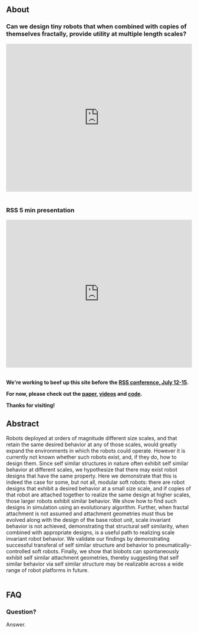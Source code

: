 ## About


### Can we design tiny robots that when combined with copies of themselves fractally, provide utility at multiple length scales?
<iframe width="100%" height="400" src="https://www.youtube.com/embed/peygRQBmzGY" frameborder="0" allowfullscreen></iframe>
<br><br>


### RSS 5 min presentation
<iframe width="100%" height="400" src="https://www.youtube.com/embed/WkjuMfOl5UA" frameborder="0" allowfullscreen></iframe>
<br><br>


**We're working to beef up this site before the [RSS conference, July 12-15](https://roboticsconference.org/).**

**For now, please check out the [paper](/paper), [videos](/videos) and [code](/code).**

**Thanks for visiting!**


## Abstract
<!-- ![image](https://cdorgs.github.io/img/00_Design_Organism_Pair_GreenEctoderm_RedCardiac.png) -->
Robots deployed at orders of magnitude different size scales, and that  retain the same desired behavior at any of those scales, 
would greatly expand the environments in which the robots could operate.
However it is currently not known whether such robots exist, and, if they do, how to design them.
Since self similar structures in nature often exhibit self similar behavior at different scales, we hypothesize that there may exist robot designs that have the same property. Here we demonstrate that 
this is indeed the case for some, but not all, modular soft robots: 
there are robot designs that exhibit a desired behavior at a small size scale, and if copies of that robot are attached together to realize the same design at higher scales, those larger robots exhibit similar behavior. We show how to find such designs in simulation using an evolutionary algorithm. 
Further, when fractal attachment is not assumed and attachment geometries must thus be evolved along with the design of the base robot unit, scale invariant behavior is not achieved, demonstrating that structural self similarity, when combined with appropriate designs, is a useful path to realizing scale invariant robot behavior. We validate our findings by demonstrating successful transferal of self similar structure and behavior to pneumatically-controlled soft robots. Finally, we show that biobots can spontaneously exhibit self similar attachment geometries, thereby suggesting that self similar behavior via self similar structure may be realizable across a wide range of robot platforms in future.
<br><br>

<!-- <iframe width="100%" height="400" src="https://www.youtube.com/embed/WhFWNoBiKUc" frameborder="0" allowfullscreen></iframe> -->
<!-- A computer-designed organism (CDO), with the red/green colored design from the above image, walks under the microscope. -->
<!-- <br><br> -->

<!-- ![image](https://cdorgs.github.io/img/04_Multiple_Design_Organism_Pairs.png)
AI methods automatically design diverse candidate lifeforms in simulation (top row) to perform some desired function, and transferable designs are then created using a cell-based construction toolkit to realize living systems (bottom row) with the predicted behaviors.
<br> -->

<!-- 
## How they're made
<iframe width="100%" height="400" src="https://www.youtube.com/embed/R8mkupUoPgQ" frameborder="0" allowfullscreen></iframe>


## Press release
[https://www.uvm.edu/uvmnews/news/team-builds-first-living-robots](https://www.uvm.edu/uvmnews/news/team-builds-first-living-robots)
<br><br>
 -->

## FAQ

### Question?
Answer.
<br>



